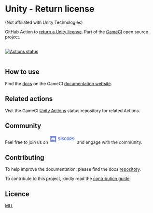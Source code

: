# Unity - Return license

(Not affiliated with Unity Technologies)

GitHub Action to [return a Unity license](https://github.com/marketplace/actions/unity-return-license).
Part of the <a href="https://game.ci">GameCI</a> open source project.
<br />
<br />

[![Actions status](https://github.com/game-ci/unity-request-activation-file/actions/workflows/main.yml/badge.svg)](https://github.com/game-ci/unity-request-activation-file/actions/workflows/main.yml)
<br />
<br />

## How to use

Find the
[docs](https://game.ci/docs/github/returning-a-license)
on the GameCI
[documentation website](https://game.ci/docs).

## Related actions

Visit the
GameCI <a href="https://github.com/game-ci/unity-actions">Unity Actions</a>
status repository for related Actions.

## Community

Feel free to join us on
<a href="http://game.ci/discord"><img height="30" src="media/Discord-Logo.svg" alt="Discord" /></a>
and engage with the community.

## Contributing

To help improve the documentation, please find the docs [repository](https://github.com/game-ci/documentation).

To contribute to this project, kindly read the [contribution guide](./CONTRIBUTING.md).

## Licence

[MIT](./LICENSE)

